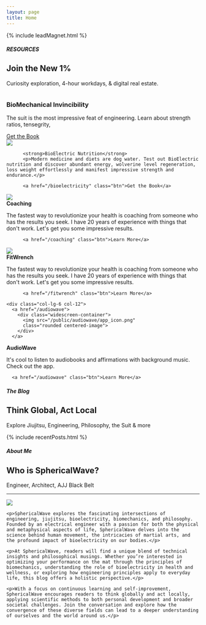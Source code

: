 ```yaml
---
layout: page
title: Home
---
```


<!-- {% include subscribe.html %} -->
{% include leadMagnet.html %}

<!-- offers -->
<div class="row">

  <div class="col-12 text-center my-3">
    <h5>RESOURCES</h5>
    <h2>Join the New 1%</h2>
    <p>Curiosity exploration, 4-hour workdays, & digital real estate.</p>
  </div>

</div>

<div class="row g-3 mb-3">
  <div class="col-lg-6 col-12">
      <a href="/biomechanics">
      <div class="widescreen-container">
          <img src="public/bioMechanicsBook1.webp" alt="" 
          class="rounded centered-image">
      </div>
      </a>
  </div>

  <div class="col-lg-6 col-12">
    <h3>BioMechanical Invincibility</h3>
    <p>The suit is the most impressive feat of engineering. Learn about strength ratios, tensegrity, </p>
    <a href="/biomechanics" class="btn">Get the Book</a>
  </div>


  <div class="col-lg-6 col-12">
      <a href="/bioelectricity">
        <div class="widescreen-container">
          <img src="public/bioElectricityBook1.webp"
          class="rounded centered-image">
        </div>
      </a>
  </div>

  <div class="col-lg-6 col-12">
    <!-- <h3>BioMechanical Invincibility</h3>
    <p>The suit is the most impressive feat of engineering. Learn about strength ratios, tensegrity, </p>
    <a href="/biomechanics" class="">Get the Book</a> -->

          <strong>BioElectric Nutrition</strong>
          <p>Modern medicine and diets are dog water. Test out BioElectric nutrition and discover abundant energy, wolverine level regeneration, loss weight effortlessly and manifest impressive strength and endurance.</p>

          <a href="/bioelectricity" class="btn">Get the Book</a>

  </div>

  <div class="col-lg-6 col-12">
      <a href="/coaching">
        <div class="widescreen-container">
          <img src="public/coaching.webp"
          class="rounded centered-image">
        </div>
      </a>
  </div>

  <div class="col-lg-6 col-12">
          <strong>Coaching</strong>
          <p>The fastest way to revolutionize your health is coaching from someone who has the results you seek. 
          I have 20 years of experience with things that don't work. 
          Let's get you some impressive results.</p>

          <a href="/coaching" class="btn">Learn More</a>

  </div>


  <div class="col-lg-6 col-12">
      <a href="/fitwrench">
        <div class="widescreen-container">
          <img src="/public/fitwrench/Cuboctahedron_1080.png"
          class="rounded centered-image">
        </div>
      </a>
  </div>

  <div class="col-lg-6 col-12">
          <strong>FitWrench</strong>
          <p>The fastest way to revolutionize your health is coaching from someone who has the results you seek. 
          I have 20 years of experience with things that don't work. 
          Let's get you some impressive results.</p>

          <a href="/fitwrench" class="btn">Learn More</a>
  </div>

    <div class="col-lg-6 col-12">
      <a href="/audiowave">
        <div class="widescreen-container">
          <img src="/public/audiowave/app_icon.png"
          class="rounded centered-image">
        </div>
      </a>
  </div>

  <div class="col-lg-6 col-12">
      <strong>AudioWave</strong>
      <p>It's cool to listen to audiobooks and affirmations with background music. Check out the app.</p>

      <a href="/audiowave" class="btn">Learn More</a>
  </div>


  <div class="col-12 text-center my-3">
    <h5>The Blog</h5>
    <h2>Think Global, Act Local</h2>
    <p>Explore Jiujitsu, Engineering, Philosophy, the Suit & more</p>
  </div>

</div>

{% include recentPosts.html %}

  <div class="col-12 text-center my-3">
    <h5>About Me</h5>
    <h2>Who is SphericalWave?</h2>
    <p>Engineer, Architect, AJJ Black Belt</p>
  </div>

<hr class="blue1 mb-3 mt-1">

<div class="row align-items-center">

  <div class="col-lg-4 col-12">
    <a href="/about">
      <img src="/public/aaron/2023-12-12 small_headshot.JPG"
      class="rounded centered-image">
    </a>
  </div>

  <div class="col-lg-8 col-12">

    <p>SphericalWave explores the fascinating intersections of engineering, jiujitsu, bioelectricity, biomechanics, and philosophy. Founded by an electrical engineer with a passion for both the physical and metaphysical aspects of life, SphericalWave delves into the science behind human movement, the intricacies of martial arts, and the profound impact of bioelectricity on our bodies.</p>

    <p>At SphericalWave, readers will find a unique blend of technical insights and philosophical musings. Whether you’re interested in optimizing your performance on the mat through the principles of biomechanics, understanding the role of bioelectricity in health and wellness, or exploring how engineering principles apply to everyday life, this blog offers a holistic perspective.</p>

    <p>With a focus on continuous learning and self-improvement, SphericalWave encourages readers to think globally and act locally, applying scientific methods to both personal development and broader societal challenges. Join the conversation and explore how the convergence of these diverse fields can lead to a deeper understanding of ourselves and the world around us.</p>

  </div>

</div>
